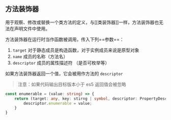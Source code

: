 ## 方法装饰器

用于观察、修改或替换一个类方法的定义，与[[类装饰器]]一样，方法装饰器也无法在声明文件中使用。

方法装饰器在运行时当作函数被调用，传入下列==参数==：

1. `target` 对于静态成员是构造函数，对于实例成员来说是原型对象
2. `name` 成员的名称（方法名）
3.  `descriptor` 成员的属性描述符 （是否可枚举等）

如果方法装饰器返回一个值，它会被用作方法的 `descriptor`

> 注意：如果代码输出目标版本小于 es5 返回值会被忽略 

```ts
const enumerable = (value: string) => {
	return (target: any, key: stirng | symbol, descriptor: PropertyDescriptor) => {
		descriptor.enumerable = value;
	}
}
```